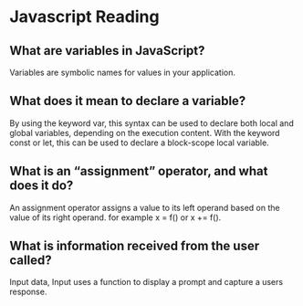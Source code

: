 # Javascript Reading

## What are variables in JavaScript?

Variables are symbolic names for values in your application.

## What does it mean to declare a variable?

By using the keyword var, this syntax can be used to declare both local and global variables, depending on the execution content.
With the keyword const or let, this can be used to declare a block-scope local variable.

## What is an “assignment” operator, and what does it do?

An assignment operator assigns a value to its left operand based on the value of its right operand. for example x = f() or x += f().

## What is information received from the user called?

Input data, Input uses a function to display a prompt and capture a users response.
